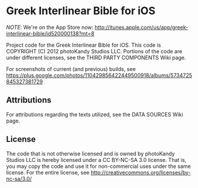 Greek Interlinear Bible for iOS
===============================

*NOTE*: We're on the App Store now: http://itunes.apple.com/us/app/greek-interlinear-bible/id520000138?mt=8

Project code for the Greek Interlinear Bible for iOS. This code is COPYRIGHT (C) 2012 photoKandy Studios LLC.
Portions of the code are under different licenses, see the THIRD PARTY COMPONENTS Wiki page.

For screenshots of current (and previous) builds, see https://plus.google.com/photos/110429856422449500918/albums/5734725845327381729

Attributions
------------

For attributions regarding the texts utilized, see the DATA SOURCES Wiki page.

License
-------

The code that is not otherwise licensed and is owned by photoKandy Studios LLC is hereby
licensed under a CC BY-NC-SA 3.0 license. That is, you may copy the code and use it for 
non-commercial uses under the same license. For the entire license, see http://creativecommons.org/licenses/by-nc-sa/3.0/

